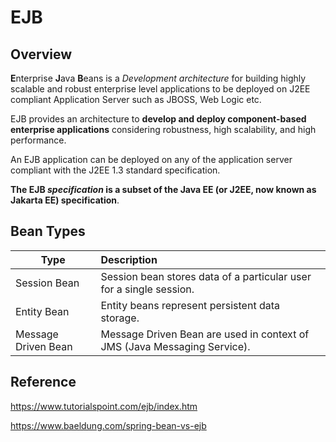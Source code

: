 # EJB

## Overview

**E**nterprise **J**ava **B**eans is a *Development architecture* for building highly scalable and robust enterprise level applications to be deployed on J2EE compliant Application Server such as JBOSS, Web Logic etc.

EJB provides an architecture to **develop and deploy component-based enterprise applications** considering robustness, high scalability, and high performance. 

An EJB application can be deployed on any of the application server compliant with the J2EE 1.3 standard specification.

**The EJB *specification* is a subset of the Java EE (or J2EE, now known as Jakarta EE) specification**.

## Bean Types

| Type                | Description                                                  |
| ------------------- | :----------------------------------------------------------- |
| Session Bean        | Session bean stores data of a particular user for a single session. |
| Entity Bean         | Entity beans represent persistent data storage.              |
| Message Driven Bean | Message Driven Bean are used in context of JMS (Java Messaging Service). |



## Reference

https://www.tutorialspoint.com/ejb/index.htm

https://www.baeldung.com/spring-bean-vs-ejb